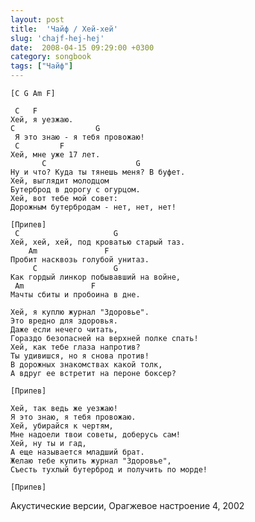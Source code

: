 ```yaml
---
layout: post
title:  'Чайф / Хей-хей'
slug: 'chajf-hej-hej'
date:  2008-04-15 09:29:00 +0300
category: songbook
tags: ["Чайф"]
---
```


	[C G Am F]
	
	 C   F
	Хей, я уезжаю.
	C                  G
	 Я это знаю - я тебя провожаю!
	 C         F
	Хей, мне уже 17 лет.
	       C                    G
	Ну и что? Куда ты тянешь меня? В буфет.
	Хей, выглядит молодцом
	Бутерброд в дорогу с огурцом.
	Хей, вот тебе мой совет:
	Дорожным бутербродам - нет, нет, нет!
	
	[Припев]
	 C                     G
	Хей, хей, хей, под кроватью старый таз.
		Am               F
	Пробит насквозь голубой унитаз.
		 C                 G
	Как гордый линкор побывавший на войне,
	 Am               F
	Мачты сбиты и пробоина в дне.
	
	Хей, я куплю журнал "Здоровье".
	Это вредно для здоровья.
	Даже если нечего читать,
	Гораздо безопасней на верхней полке спать!
	Хей, как тебе глаза напротив?
	Ты удивишся, но я снова против!
	В дорожных знакомствах какой толк,
	А вдруг ее встретит на пероне боксер?
	
	[Припев]
	
	Хей, так ведь же уезжаю!
	Я это знаю, я тебя провожаю.
	Хей, убирайся к чертям,
	Мне надоели твои советы, доберусь сам!
	Хей, ну ты и гад, 
	А еще называется младший брат.
	Желаю тебе купить журнал "Здоровье",
	Съесть тухлый бутерброд и получить по морде!
	
	[Припев]

Акустические версии, Орагжевое настроение 4, 2002

